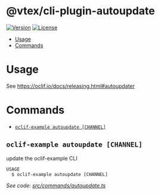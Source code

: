 @vtex/cli-plugin-autoupdate
====================

[![Version](https://img.shields.io/npm/v/@vtex/cli-plugin-autoupdate.svg)](https://npmjs.org/package/@vtex/cli-plugin-autoupdate)
[![License](https://img.shields.io/npm/l/@vtex/cli-plugin-autoupdate.svg)](https://github.com/vtex/cli-plugin-autoupdate/blob/master/package.json)

<!-- toc -->
* [Usage](#usage)
* [Commands](#commands)
<!-- tocstop -->
# Usage
See https://oclif.io/docs/releasing.html#autoupdater

# Commands
<!-- commands -->
* [`oclif-example autoupdate [CHANNEL]`](#oclif-example-autoupdate-channel)

## `oclif-example autoupdate [CHANNEL]`

update the oclif-example CLI

```
USAGE
  $ oclif-example autoupdate [CHANNEL]
```

_See code: [src/commands/autoupdate.ts](https://github.com/vtex/cli-plugin-autoupdate/blob/v0.0.1/src/commands/autoupdate.ts)_
<!-- commandsstop -->
